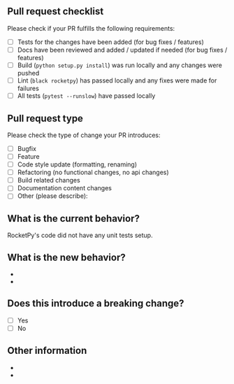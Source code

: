 ## Pull request checklist

Please check if your PR fulfills the following requirements:
- [ ] Tests for the changes have been added (for bug fixes / features)
- [ ] Docs have been reviewed and added / updated if needed (for bug fixes / features)
- [ ] Build (`python setup.py install`) was run locally and any changes were pushed
- [ ] Lint (`black rocketpy`) has passed locally and any fixes were made for failures
- [ ] All tests (`pytest --runslow`) have passed locally

## Pull request type
<!-- Please do not submit updates to dependencies unless it fixes an issue. --> 
<!-- Please try to limit your pull request to one type, submit multiple pull requests if needed. --> 

Please check the type of change your PR introduces:
- [ ] Bugfix
- [ ] Feature
- [ ] Code style update (formatting, renaming)
- [ ] Refactoring (no functional changes, no api changes)
- [ ] Build related changes
- [ ] Documentation content changes
- [ ] Other (please describe): 

## What is the current behavior?
<!-- Please describe the current behavior that you are modifying, or link to a relevant issue. -->

RocketPy's code did not have any unit tests setup.


## What is the new behavior?
<!-- Please describe the behavior or changes that are being added by this PR. -->

- 
- 

## Does this introduce a breaking change?

- [ ] Yes
- [ ] No

<!-- If this introduces a breaking change, please describe the impact and migration path for existing applications below. -->


## Other information

<!-- Any other information that is important to this PR such as screenshots of how the component looks before and after the change. -->

- 
- 